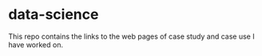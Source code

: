 # data-science
This repo contains the links to the web pages of case study and case use I have worked on.
